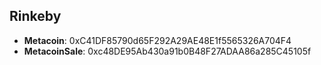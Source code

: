 ## Rinkeby

- **Metacoin**: 0xC41DF85790d65F292A29AE48E1f5565326A704F4
- **MetacoinSale**: 0xc48DE95Ab430a91b0B48F27ADAA86a285C45105f
